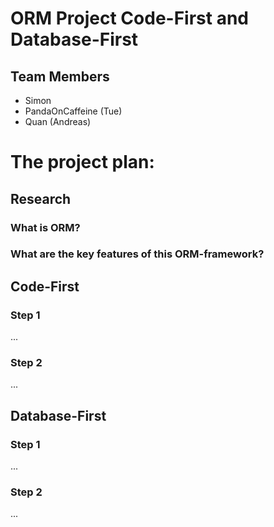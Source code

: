 # ORM Project Code-First and Database-First


## Team Members

* Simon
* PandaOnCaffeine (Tue)
* Quan (Andreas)


# The project plan:

## Research

### What is ORM?

### What are the key features of this ORM-framework?

## Code-First

### Step 1
...
### Step 2
...

## Database-First

### Step 1
...
### Step 2
...
